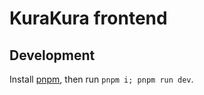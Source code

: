 # KuraKura frontend

## Development

Install [pnpm](https://pnpm.io/), then run `pnpm i; pnpm run dev`.
